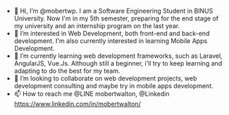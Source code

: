 - 👋 Hi, I’m @mobertwp. I am a Software Engineering Student in BINUS University. Now I'm in my 5th semester, preparing for the end stage of my university and an internship program on the last year. 
- 👀 I’m interested in Web Development, both front-end and back-end development. I'm also currently interested in learning Mobile Apps Development. 
- 🌱 I’m currently learning web development frameworks, such as Laravel, AngularJS, Vue.Js. Although still a beginner, i'll try to keep learning and adapting to do the best for my team. 
- 💞️ I’m looking to collaborate on web development projects, web development consulting and maybe try in mobile apps development.
- 📫 How to reach me @LINE mobertwalton, @Linkedin https://www.linkedin.com/in/mobertwalton/

<!---
mobertwp/mobertwp is a ✨ special ✨ repository because its `README.md` (this file) appears on your GitHub profile.
You can click the Preview link to take a look at your changes.
--->
